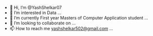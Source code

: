 - 👋 Hi, I’m @YashShelkar07
- 👀 I’m interested in Data ...
- 🌱 I’m currently First year Masters of Computer Application student ...
- 💞️ I’m looking to collaborate on ...
- 📫 How to reach me yashshelkar502@gmail.com ...

<!---
YashShelkar07/YashShelkar07 is a ✨ special ✨ repository because its `README.md` (this file) appears on your GitHub profile.
You can click the Preview link to take a look at your changes.
--->
